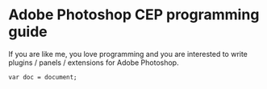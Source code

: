 # Adobe Photoshop CEP programming guide
If you are like me, you love programming and you are interested to write plugins / panels / extensions for Adobe Photoshop.
```
var doc = document;
```
